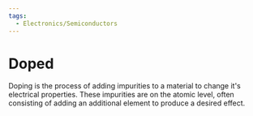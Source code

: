 ```yaml
---
tags:
  - Electronics/Semiconductors
---
```

# Doped
Doping is the process of adding impurities to a material to change it's electrical properties.
These impurities are on the atomic level, often consisting of adding an additional element to produce a desired effect.